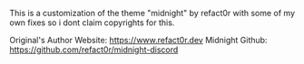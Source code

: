 This is a customization of the theme "midnight" by refact0r with some of my own fixes so i dont claim copyrights for this.

Original's Author Website: https://www.refact0r.dev
Midnight Github: https://github.com/refact0r/midnight-discord
